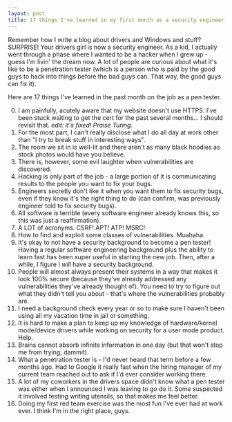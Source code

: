 ```yaml
---
layout: post
title: 17 things I've learned in my first month as a security engineer
---
```


Remember how I write a blog about drivers and Windows and stuff? SURPRISE! Your drivers girl is now a security engineer.
As a kid, I actually went through a phase where I wanted to be a hacker when I grew up - guess I'm livin' the dream now. 
A lot of people are curious about what it's like to be a penetration tester (which is a person who is paid by the good guys to hack into things before the bad guys can. That way, the good guys can fix it). 

Here are 17 things I've learned in the past month on the job as a pen tester.

0. I am painfully, acutely aware that my website doesn't use HTTPS. I've been stuck waiting to get the cert for the past several months... I should revisit that. *edit: it's fixed! Praise Turing.*
1. For the most part, I can't really disclose what I do all day at work other than "I try to break stuff in interesting ways".
2. The room we sit in is well-lit and there aren't as many black hoodies as stock photos would have you believe.
3. There is, however, some evil laughter when vulnerabilities are discovered.
4. Hacking is only part of the job - a large portion of it is communicating results to the people you want to fix your bugs.
5. Engineers secretly don't like it when you want them to fix security bugs, even if they know it's the right thing to do (can confirm, was previously engineer told to fix security bugs).
6. All software is terrible (every software engineer already knows this, so this was just a reaffirmation).
7. A LOT of acronyms. CSRF! APT! ATP! MSRC!
8. How to find and exploit some classes of vulnerabilities. Muahaha. 
9. It's okay to not have a security background to become a pen tester! Having a regular software engineering background plus the ability to learn fast has been super useful in starting the new job. Then, after a while, I figure I *will* have a security background.
10. People will almost always present their systems in a way that makes it look 100% secure (because they've already addressed any vulnerabilities they've already thought of). You need to try to figure out what they didn't tell you about - that's where the vulnerabilities probably are.
11. I need a background check every year or so to make sure I haven't been using all my vacation time in jail or something.
12. It is hard to make a plan to keep up my knowledge of hardware/kernel mode/device drivers while working on security for a user mode product. Help.
13. Brains cannot absorb infinite information in one day (but that won't stop me from trying, dammit).
14. What a penetration tester is - I'd never heard that term before a few months ago. Had to Google it really fast when the hiring manager of my current team reached out to ask if I'd ever consider working there.
15. A lot of my coworkers in the drivers space didn't know what a pen tester was either when I announced I was leaving to go do it. Some suspected it involved testing writing utensils, so that makes me feel better.
16. Doing my first red team exercise was the most fun I've ever had at work ever. I think I'm in the right place, guys.
